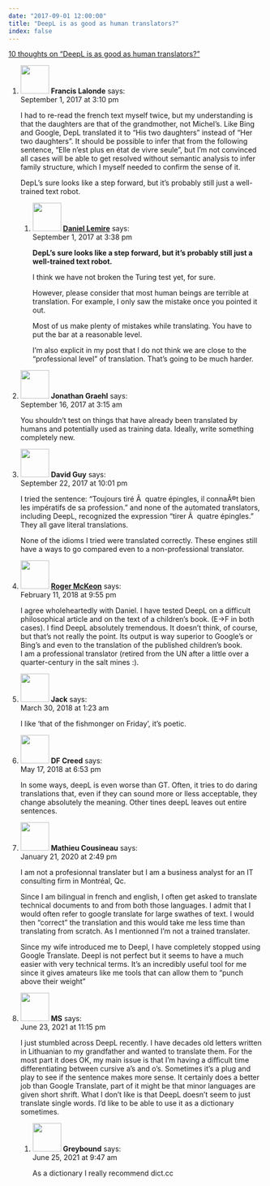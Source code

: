 ```yaml
---
date: "2017-09-01 12:00:00"
title: "DeepL is as good as human translators?"
index: false
---
```


[10 thoughts on &ldquo;DeepL is as good as human translators?&rdquo;](/lemire/blog/2017/09-01-deepl-is-as-good-as-human-translators)

<ol class="comment-list">
<li id="comment-285240" class="comment even thread-even depth-1 parent">
<div class="comment-author vcard">
<img alt src="https://secure.gravatar.com/avatar/e039c3c2e54e4eb62c21f74e339a11ef?s=56&#038;d=mm&#038;r=g" srcset="https://secure.gravatar.com/avatar/e039c3c2e54e4eb62c21f74e339a11ef?s=112&#038;d=mm&#038;r=g 2x" class="avatar avatar-56 photo" height="56" width="56" decoding="async" /> <b class="fn">Francis Lalonde</b> <span class="says">says:</span> </div>
<div class="comment-metadata"><time datetime="2017-09-01T15:10:34+00:00">September 1, 2017 at 3:10 pm</time></a> </div>
<div class="comment-content">
<p>I had to re-read the french text myself twice, but my understanding is that the daughters are that of the grandmother, not Michel&rsquo;s. Like Bing and Google, DepL translated it to &ldquo;His two daughters&rdquo; instead of &ldquo;Her two daughters&rdquo;. It should be possible to infer that from the following sentence, &ldquo;Elle n&rsquo;est plus en état de vivre seule&rdquo;, but I&rsquo;m not convinced all cases will be able to get resolved without semantic analysis to infer family structure, which I myself needed to confirm the sense of it.</p>
<p>DepL&rsquo;s sure looks like a step forward, but it&rsquo;s probably still just a well-trained text robot.</p>
</div>
<ol class="children">
<li id="comment-285242" class="comment byuser comment-author-lemire bypostauthor odd alt depth-2">
<div class="comment-author vcard">
<img alt src="https://secure.gravatar.com/avatar/2ca999bef9535950f5b84281a4dab006?s=56&#038;d=mm&#038;r=g" srcset="https://secure.gravatar.com/avatar/2ca999bef9535950f5b84281a4dab006?s=112&#038;d=mm&#038;r=g 2x" class="avatar avatar-56 photo" height="56" width="56" decoding="async" /> <b class="fn"><a href="https://lemire.me/en/" class="url" rel="ugc">Daniel Lemire</a></b> <span class="says">says:</span> </div>
<div class="comment-metadata"><time datetime="2017-09-01T15:38:30+00:00">September 1, 2017 at 3:38 pm</time></a> </div>
<div class="comment-content">
<p><strong>DepL&rsquo;s sure looks like a step forward, but it&rsquo;s probably still just a well-trained text robot.</strong></p>
<p>I think we have not broken the Turing test yet, for sure. </p>
<p>However, please consider that most human beings are terrible at translation. For example, I only saw the mistake once you pointed it out. </p>
<p>Most of us make plenty of mistakes while translating. You have to put the bar at a reasonable level. </p>
<p>I&rsquo;m also explicit in my post that I do not think we are close to the &ldquo;professional level&rdquo; of translation. That&rsquo;s going to be much harder.</p>
</div>
</li>
</ol>
</li>
<li id="comment-286016" class="comment even thread-odd thread-alt depth-1">
<div class="comment-author vcard">
<img alt src="https://secure.gravatar.com/avatar/61b37304c7ed74039a1489c855cee69f?s=56&#038;d=mm&#038;r=g" srcset="https://secure.gravatar.com/avatar/61b37304c7ed74039a1489c855cee69f?s=112&#038;d=mm&#038;r=g 2x" class="avatar avatar-56 photo" height="56" width="56" loading="lazy" decoding="async" /> <b class="fn">Jonathan Graehl</b> <span class="says">says:</span> </div>
<div class="comment-metadata"><time datetime="2017-09-16T03:15:45+00:00">September 16, 2017 at 3:15 am</time></a> </div>
<div class="comment-content">
<p>You shouldn&rsquo;t test on things that have already been translated by humans and potentially used as training data. Ideally, write something completely new.</p>
</div>
</li>
<li id="comment-286659" class="comment odd alt thread-even depth-1">
<div class="comment-author vcard">
<img alt src="https://secure.gravatar.com/avatar/26913a608bc12c040aa05b61124b6a91?s=56&#038;d=mm&#038;r=g" srcset="https://secure.gravatar.com/avatar/26913a608bc12c040aa05b61124b6a91?s=112&#038;d=mm&#038;r=g 2x" class="avatar avatar-56 photo" height="56" width="56" loading="lazy" decoding="async" /> <b class="fn">David Guy</b> <span class="says">says:</span> </div>
<div class="comment-metadata"><time datetime="2017-09-22T22:01:00+00:00">September 22, 2017 at 10:01 pm</time></a> </div>
<div class="comment-content">
<p>I tried the sentence: &ldquo;Toujours tiré Ã  quatre épingles, il connaÃ®t bien les impératifs de sa profession.&rdquo; and none of the automated translators, including DeepL, recognized the expression &ldquo;tirer Ã  quatre épingles.&rdquo; They all gave literal translations.</p>
<p>None of the idioms I tried were translated correctly. These engines still have a ways to go compared even to a non-professional translator.</p>
</div>
</li>
<li id="comment-296629" class="comment even thread-odd thread-alt depth-1">
<div class="comment-author vcard">
<img alt src="https://secure.gravatar.com/avatar/d555fc99e27481dd609e1bc271e16694?s=56&#038;d=mm&#038;r=g" srcset="https://secure.gravatar.com/avatar/d555fc99e27481dd609e1bc271e16694?s=112&#038;d=mm&#038;r=g 2x" class="avatar avatar-56 photo" height="56" width="56" loading="lazy" decoding="async" /> <b class="fn"><a href="https://terminotrad.com" class="url" rel="ugc external nofollow">Roger McKeon</a></b> <span class="says">says:</span> </div>
<div class="comment-metadata"><time datetime="2018-02-11T21:55:47+00:00">February 11, 2018 at 9:55 pm</time></a> </div>
<div class="comment-content">
<p>I agree wholeheartedly with Daniel. I have tested DeepL on a difficult philosophical article and on the text of a children&rsquo;s book. (E-&gt;F in both cases). I find DeepL absolutely tremendous. It doesn&rsquo;t think, of course, but that&rsquo;s not really the point. Its output is way superior to Google&rsquo;s or Bing&rsquo;s and even to the translation of the published children&rsquo;s book.<br/>
I am a professional translator (retired from the UN after a little over a quarter-century in the salt mines :).</p>
</div>
</li>
<li id="comment-299603" class="comment odd alt thread-even depth-1">
<div class="comment-author vcard">
<img alt src="https://secure.gravatar.com/avatar/34ef97e628d7b1d02be99966dabe57e2?s=56&#038;d=mm&#038;r=g" srcset="https://secure.gravatar.com/avatar/34ef97e628d7b1d02be99966dabe57e2?s=112&#038;d=mm&#038;r=g 2x" class="avatar avatar-56 photo" height="56" width="56" loading="lazy" decoding="async" /> <b class="fn">Jack</b> <span class="says">says:</span> </div>
<div class="comment-metadata"><time datetime="2018-03-30T01:23:08+00:00">March 30, 2018 at 1:23 am</time></a> </div>
<div class="comment-content">
<p>I like &lsquo;that of the fishmonger on Friday&rsquo;, it&rsquo;s poetic.</p>
</div>
</li>
<li id="comment-303878" class="comment even thread-odd thread-alt depth-1">
<div class="comment-author vcard">
<img alt src="https://secure.gravatar.com/avatar/a12c7e1fe4b24b5ac199eded27dce675?s=56&#038;d=mm&#038;r=g" srcset="https://secure.gravatar.com/avatar/a12c7e1fe4b24b5ac199eded27dce675?s=112&#038;d=mm&#038;r=g 2x" class="avatar avatar-56 photo" height="56" width="56" loading="lazy" decoding="async" /> <b class="fn">DF Creed</b> <span class="says">says:</span> </div>
<div class="comment-metadata"><time datetime="2018-05-17T18:53:37+00:00">May 17, 2018 at 6:53 pm</time></a> </div>
<div class="comment-content">
<p>In some ways, deepL is even worse than GT. Often, it tries to do daring translations that, even if they can sound more or lless acceptable, they change absolutely the meaning. Other tines deepL leaves out entire sentences.</p>
</div>
</li>
<li id="comment-487068" class="comment odd alt thread-even depth-1">
<div class="comment-author vcard">
<img alt src="https://secure.gravatar.com/avatar/63e98985c2093a3163369a526acb6ffc?s=56&#038;d=mm&#038;r=g" srcset="https://secure.gravatar.com/avatar/63e98985c2093a3163369a526acb6ffc?s=112&#038;d=mm&#038;r=g 2x" class="avatar avatar-56 photo" height="56" width="56" loading="lazy" decoding="async" /> <b class="fn">Mathieu Cousineau</b> <span class="says">says:</span> </div>
<div class="comment-metadata"><time datetime="2020-01-21T14:49:52+00:00">January 21, 2020 at 2:49 pm</time></a> </div>
<div class="comment-content">
<p>I am not a profesionnal translater but I am a business analyst for an IT consulting firm in Montréal, Qc.</p>
<p>Since I am bilingual in french and english, I often get asked to translate technical documents to and from both those languages. I admit that I would often refer to google translate for large swathes of text. I would then &ldquo;correct&rdquo; the translation and this would take me less time than translating from scratch. As I mentionned I&rsquo;m not a trained translater.</p>
<p>Since my wife introduced me to Deepl, I have completely stopped using Google Translate. Deepl is not perfect but it seems to have a much easier with very technical terms. It&rsquo;s an incredibly useful tool for me since it gives amateurs like me tools that can allow them to &ldquo;punch above their weight&rdquo;</p>
</div>
</li>
<li id="comment-588197" class="comment even thread-odd thread-alt depth-1 parent">
<div class="comment-author vcard">
<img alt src="https://secure.gravatar.com/avatar/e32308278417b42bdb3f69b300a84973?s=56&#038;d=mm&#038;r=g" srcset="https://secure.gravatar.com/avatar/e32308278417b42bdb3f69b300a84973?s=112&#038;d=mm&#038;r=g 2x" class="avatar avatar-56 photo" height="56" width="56" loading="lazy" decoding="async" /> <b class="fn">MS</b> <span class="says">says:</span> </div>
<div class="comment-metadata"><time datetime="2021-06-23T23:15:16+00:00">June 23, 2021 at 11:15 pm</time></a> </div>
<div class="comment-content">
<p>I just stumbled across DeepL recently. I have decades old letters written in Lithuanian to my grandfather and wanted to translate them. For the most part it does OK, my main issue is that I&rsquo;m having a difficult time differentiating between cursive a&rsquo;s and o&rsquo;s. Sometimes it&rsquo;s a plug and play to see if the sentence makes more sense. It certainly does a better job than Google Translate, part of it might be that minor languages are given short shrift. What I don&rsquo;t like is that DeepL doesn&rsquo;t seem to just translate single words. I&rsquo;d like to be able to use it as a dictionary sometimes.</p>
</div>
<ol class="children">
<li id="comment-588379" class="comment odd alt depth-2">
<div class="comment-author vcard">
<img alt src="https://secure.gravatar.com/avatar/308162a490bb49b8cb5887800c289708?s=56&#038;d=mm&#038;r=g" srcset="https://secure.gravatar.com/avatar/308162a490bb49b8cb5887800c289708?s=112&#038;d=mm&#038;r=g 2x" class="avatar avatar-56 photo" height="56" width="56" loading="lazy" decoding="async" /> <b class="fn">Greybound</b> <span class="says">says:</span> </div>
<div class="comment-metadata"><time datetime="2021-06-25T09:47:51+00:00">June 25, 2021 at 9:47 am</time></a> </div>
<div class="comment-content">
<p>As a dictionary I really recommend dict.cc</p>
</div>
</li>
</ol>
</li>
</ol>
